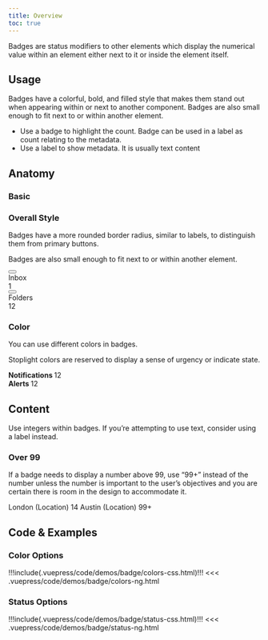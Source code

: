 ```yaml
---
title: Overview
toc: true
---
```


Badges are status modifiers to other elements which display the numerical value within an element either next to it or inside the element itself.

## Usage

Badges have a colorful, bold, and filled style that makes them stand out when appearing within or next to another component. Badges are also small enough to fit next to or within another element.

- Use a badge to highlight the count. Badge can be used in a label as count relating to the metadata.
- Use a label to show metadata. It is usually text content

## Anatomy

### Basic

<div class="clr-row">
<div class="clr-col">
<h3>Overall Style</h3>
<p>Badges have a more rounded border radius, similar to labels, to distinguish them from primary buttons.</p>
<p>Badges are also small enough to fit next to or within another element.</p>
</div>
<div class="clr-col">
<DocInset>

<section class="inline-code">
    <div role="treeitem" tabindex="0" class="clr-tree-node-content-container" aria-expanded="false">
        <button aria-hidden="true" type="button" tabindex="-1" class="clr-treenode-caret">
            <cds-icon shape="caret" class="clr-treenode-caret-icon" role="none" dir="right"></cds-icon>
        </button>
        <div class="clr-treenode-content">
        <div class="margin-right-0_25">Inbox&nbsp;</div>
            <span class="badge badge-info">1 </span>
        </div>
    </div>
    <div role="treeitem" tabindex="0" class="clr-tree-node-content-container" aria-expanded="false">
        <button aria-hidden="true" type="button" tabindex="-1" class="clr-treenode-caret">
            <cds-icon shape="caret" class="clr-treenode-caret-icon" role="none" dir="right"></cds-icon>
        </button>
        <div class="clr-treenode-content">
        <div class="margin-right-0_25">Folders&nbsp;</div>
            <span class="badge badge-info">12 </span>
        </div>
    </div>
</section>
</DocInset>
</div>
</div>

<div class="clr-row custom-block">
<div class="clr-col">
<h3>Color</h3>
<p>You can use different colors in badges.</p>
<p>Stoplight colors are reserved to display a sense of urgency or indicate state.</p>
</div>
<div class="clr-col">
<DocInset height="100" class="custom-block">

<section class="inline-code">
    <div><b>Notifications </b><span class="badge badge-info"> 12</span></div>
    <div><b>Alerts </b><span class="badge badge-danger"> 12</span></div>
</section>

</DocInset>
</div>
</div>

## Content

Use integers within badges. If you’re attempting to use text, consider using a label instead.

<div class="clr-row custom-block">
<div class="clr-col">
<h3>Over 99</h3>
<p>If a badge needs to display a number above 99, use “99+” instead of the number unless the number is important to the user’s objectives and you are certain there is room in the design to accommodate it.</p>
</div>
<div class="clr-col">
<DocInset height="100" class="custom-block">

<section class="inline-code horizontal">
<div>
    <span class="label label-orange">
        London (Location)
        <span class="badge badge-orange">14</span>
    </span>
    <span class="label label-orange">
        Austin (Location)
        <span class="badge badge-orange">99+</span>
    </span>
</div>
</section>

</DocInset>
</div>
</div>

## Code & Examples

### Color Options

<doc-demo>
!!!include(.vuepress/code/demos/badge/colors-css.html)!!!
</doc-demo>

<doc-code>
<<< .vuepress/code/demos/badge/colors-ng.html
</doc-code>

### Status Options

<doc-demo>
!!!include(.vuepress/code/demos/badge/status-css.html)!!!
</doc-demo>

<doc-code>
<<< .vuepress/code/demos/badge/status-ng.html
</doc-code>
